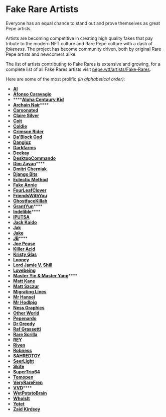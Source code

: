# Fake Rare Artists

Everyone has an equal chance to stand out and prove themselves as great Pepe artists.

Artists are becoming competitive in creating high quality fakes that pay tribute to the modern NFT culture and Rare Pepe culture with a dash of _fakeness_. The project has become community driven, both by original Rare Pepe artists and newcomers alike.

The list of artists contributing to Fake Rares is extensive and growing, for a complete list of all Fake Rares artists visit [pepe.wtf/artists/Fake-Rares](https://pepe.wtf/new/artists/Fake-Rares).&#x20;

Here are some of the most prolific _(in alphabetical order)_:

* ****[**Al**](https://pepe.wtf/artists/Al)****
* ****[**Afonso Caravagio**](https://pepe.wtf/artists/Afonso-Caravagio-X-Aisha-Venus)****
* ****[**Alpha Centaury Kid**](https://pepe.wtf/artists/Alpha-Centauri-Kid)
* [**Archain Nair**](https://pepe.wtf/artists/ARCHAIN-NAIR)****
* ****[**Carsonated**](https://pepe.wtf/artists/Carsonated)****
* ****[**Claire Silver**](https://pepe.wtf/artists/Claire-Silver)****
* ****[**Coit**](https://twitter.com/CoitNft)****
* ****[**Coldie**](https://pepe.wtf/artists/Coldie)****
* ****[**Crimson Rider**](https://pepe.wtf/artists/Crimson-Rider)****
* ****[**Da'Block God**](https://pepe.wtf/artists/Da'Block-God)****
* ****[**Dangiuz**](https://pepe.wtf/artists/Dangiuz)****
* ****[**Darkfarms**](https://pepe.wtf/artists/Darkfarms)****
* ****[**Deekay**](https://pepe.wtf/artists/DeeKay)****
* ****[**DesktopCommando**](https://pepe.wtf/artists/DesktopCommando)****
* [**Dim Zayan**](https://pepe.wtf/artists/Dim-Zayan)****
* ****[**Dmitri Cherniak**](https://pepe.wtf/artists/Dmitri-Cherniak)****
* ****[**Django Bits**](https://pepe.wtf/artists/Django-Bits)****
* ****[**Eclectic Method**](https://pepe.wtf/artists/EclecticMethod)****
* ****[**Fake Annie**](https://pepe.wtf/artists/Fake-Annie)****
* ****[**FourLeafClover**](https://pepe.wtf/artists/FourLeafClover)****
* ****[**FriendsWithYou**](https://pepe.wtf/artists/FRIENDS-WITH-YOU)****
* [**GhostfaceKillah**](https://twitter.com/GhostfaceKillah)
* [**GrantYun**](https://pepe.wtf/artists/GrantYun)****
* [**Indelible**](https://pepe.wtf/artists/Indelible)****
* ****[**IPUTSA**](https://pepe.wtf/artists/IPUTSA)****
* ****[**Jack Kaido**](https://pepe.wtf/artists/JackKaido)****
* ****[**Jak**](https://pepe.wtf/artists/Jak)****
* ****[**Jake**](https://pepe.wtf/artists/Jake)****
* [**JB**](https://pepe.wtf/artists/JB)****
* ****[**Joe Pease**](https://twitter.com/joepease)****
* ****[**Killer Acid**](https://pepe.wtf/artists/Killer-Acid)****
* ****[**Kristy Glas**](https://pepe.wtf/artists/KristyGlas)****
* ****[**Looney**](https://pepe.wtf/artists/Looney)****
* ****[**Lord Jamie V. Shill**](https://pepe.wtf/artists/Lord-Jamie-V.-Shill)****
* ****[**Lovebeing**](https://pepe.wtf/artists/LOVEBEING)****
* ****[**Master Yin**](https://twitter.com/NftRooster)****[ **& Master Yang**](https://twitter.com/BabyPicassoo)****
* ****[**Matt Kane**](https://pepe.wtf/artists/Matt-Kane)****
* ****[**Matt Szczur**](https://pepe.wtf/artists/Matt-Szczur)****
* ****[**Migrating Lines**](https://pepe.wtf/artists/MIGRATING-LINES)****
* ****[**Mr Hansel**](https://pepe.wtf/artists/Mr-Hansel)****
* ****[**Mr Hodlpig**](https://pepe.wtf/artists/Mr.-HODLPIG)****
* ****[**Ness Graphics**](https://pepe.wtf/artists/NessGraphics)****
* ****[**Other World**](https://pepe.wtf/artists/Other-World)****
* ****[**Pepenardo**](https://pepe.wtf/artists/Pepenardo)****
* ****[**Dr Greedy**](https://pepe.wtf/artists/Dr.-Greedy)****
* ****[**Raf Grassetti**](https://pepe.wtf/artists/Raf-Grassetti)****
* ****[**Rare Scrilla**](https://pepe.wtf/artists/Rare-Scrilla)****
* ****[**REY**](https://pepe.wtf/artists/REY)****
* ****[**Riven**](https://pepe.wtf/artists/Riven)****
* ****[**Robness**](https://pepe.wtf/artists/Robness)****
* ****[**SAHREDTOY**](https://pepe.wtf/artists/SAHREDTOY)****
* ****[**SeerLight**](https://pepe.wtf/artists/SeerLight)****
* ****[**Skife**](https://pepe.wtf/artists/Skife)****
* ****[**SuperTrip64**](https://pepe.wtf/artists/SuperTrip64)****
* ****[**Tomopen**](https://pepe.wtf/artists/Tomopen)****
* ****[**VeryRareFren**](https://pepe.wtf/artists/VeryRareFren)****
* [**VVD**](https://pepe.wtf/artists/VVD)****
* ****[**WetPotatoBrain**](https://pepe.wtf/artists/WetPotatoBrain)****
* ****[**WhoIsIt**](https://pepe.wtf/artists/Whoisit)****
* ****[**Yotet**](https://pepe.wtf/artists/Yotet)****
* ****[**Zaid Kirdsey**](https://pepe.wtf/artists/Zaid-Kirdsey)****
